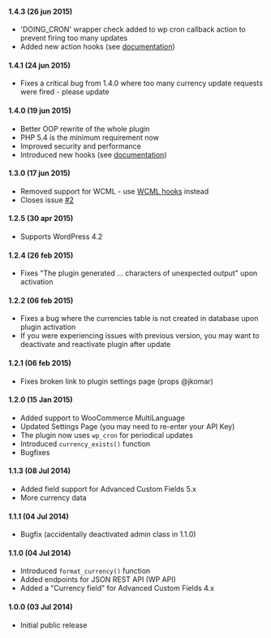 #### 1.4.3 (26 jun 2015)
* 'DOING_CRON' wrapper check added to wp cron callback action to prevent firing too many updates
* Added new action hooks (see [documentation](https://github.com/nekojira/wp-currencies/wiki/Hooks))

#### 1.4.1 (24 jun 2015)
* Fixes a critical bug from 1.4.0 where too many currency update requests were fired - please update

#### 1.4.0 (19 jun 2015)
* Better OOP rewrite of the whole plugin
* PHP 5.4 is the minimum requirement now
* Improved security and performance
* Introduced new hooks (see [documentation](https://github.com/nekojira/wp-currencies/wiki))

#### 1.3.0 (17 jun 2015)
* Removed support for WCML - use [WCML hooks](https://wpml.org/documentation/related-projects/woocommerce-multilingual/multi-currency-support-woocommerce/) instead
* Closes issue [#2](https://github.com/nekojira/wp-currencies/issues/2)

#### 1.2.5 (30 apr 2015)
* Supports WordPress 4.2

#### 1.2.4 (26 feb 2015)
* Fixes "The plugin generated ... characters of unexpected output" upon activation

#### 1.2.2 (06 feb 2015)
* Fixes a bug where the currencies table is not created in database upon plugin activation
* If you were experiencing issues with previous version, you may want to deactivate and reactivate plugin after update

#### 1.2.1 (06 feb 2015)
* Fixes broken link to plugin settings page (props @jkomar)

#### 1.2.0 (15 Jan 2015)
* Added support to WooCommerce MultiLanguage
* Updated Settings Page (you may need to re-enter your API Key)
* The plugin now uses `wp_cron` for periodical updates
* Introduced `currency_exists()` function
* Bugfixes

#### 1.1.3 (08 Jul 2014)
* Added field support for Advanced Custom Fields 5.x
* More currency data

#### 1.1.1 (04 Jul 2014)
* Bugfix (accidentally deactivated admin class in 1.1.0)

#### 1.1.0 (04 Jul 2014)
* Introduced `format_currency()` function
* Added endpoints for JSON REST API (WP API)
* Added a "Currency field" for Advanced Custom Fields 4.x

#### 1.0.0 (03 Jul 2014)
* Initial public release
